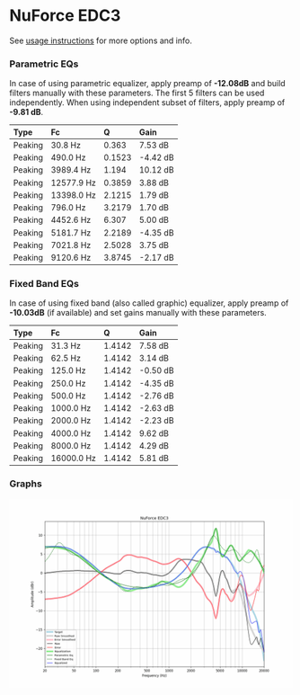 # NuForce EDC3
See [usage instructions](https://github.com/jaakkopasanen/AutoEq#usage) for more options and info.

### Parametric EQs
In case of using parametric equalizer, apply preamp of **-12.08dB** and build filters manually
with these parameters. The first 5 filters can be used independently.
When using independent subset of filters, apply preamp of **-9.81 dB**.

| Type    | Fc         |      Q | Gain     |
|:--------|:-----------|:-------|:---------|
| Peaking | 30.8 Hz    | 0.363  | 7.53 dB  |
| Peaking | 490.0 Hz   | 0.1523 | -4.42 dB |
| Peaking | 3989.4 Hz  | 1.194  | 10.12 dB |
| Peaking | 12577.9 Hz | 0.3859 | 3.88 dB  |
| Peaking | 13398.0 Hz | 2.1215 | 1.79 dB  |
| Peaking | 796.0 Hz   | 3.2179 | 1.70 dB  |
| Peaking | 4452.6 Hz  | 6.307  | 5.00 dB  |
| Peaking | 5181.7 Hz  | 2.2189 | -4.35 dB |
| Peaking | 7021.8 Hz  | 2.5028 | 3.75 dB  |
| Peaking | 9120.6 Hz  | 3.8745 | -2.17 dB |

### Fixed Band EQs
In case of using fixed band (also called graphic) equalizer, apply preamp of **-10.03dB**
(if available) and set gains manually with these parameters.

| Type    | Fc         |      Q | Gain     |
|:--------|:-----------|:-------|:---------|
| Peaking | 31.3 Hz    | 1.4142 | 7.58 dB  |
| Peaking | 62.5 Hz    | 1.4142 | 3.14 dB  |
| Peaking | 125.0 Hz   | 1.4142 | -0.50 dB |
| Peaking | 250.0 Hz   | 1.4142 | -4.35 dB |
| Peaking | 500.0 Hz   | 1.4142 | -2.76 dB |
| Peaking | 1000.0 Hz  | 1.4142 | -2.63 dB |
| Peaking | 2000.0 Hz  | 1.4142 | -2.23 dB |
| Peaking | 4000.0 Hz  | 1.4142 | 9.62 dB  |
| Peaking | 8000.0 Hz  | 1.4142 | 4.29 dB  |
| Peaking | 16000.0 Hz | 1.4142 | 5.81 dB  |

### Graphs
![](./NuForce%20EDC3.png)